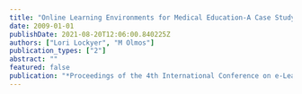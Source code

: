 ```yaml
---
title: "Online Learning Environments for Medical Education-A Case Study"
date: 2009-01-01
publishDate: 2021-08-20T12:06:00.840225Z
authors: ["Lori Lockyer", "M Olmos"]
publication_types: ["2"]
abstract: ""
featured: false
publication: "*Proceedings of the 4th International Conference on e-Learning (ICEL 2009 łdots*"
---
```


